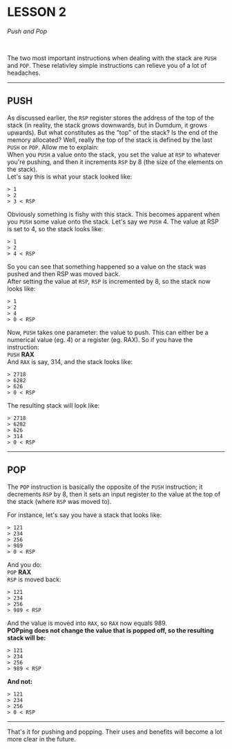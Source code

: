 # **LESSON 2**  
*Push and Pop*

<br>

The two most important instructions when dealing with the stack are `PUSH` and `POP`. These relativley simple instructions can relieve you of a lot of headaches.

*** 

## **PUSH** 

As discussed earlier, the `RSP` register stores the address of the top of the stack (in reality, the stack grows downwards, but in Dumdum, it grows upwards). But what constitutes as the "top" of the stack? Is the end of the memory allocated? Well, really the top of the stack is defined by the last `PUSH` or `POP`. Allow me to explain:  
When you `PUSH` a value onto the stack, you set the value at `RSP` to whatever you're pushing, and then it increments `RSP` by 8 (the size of the elements on the stack).  
Let's say this is what your stack looked like:

```
> 1  
> 2
> 3 < RSP
```

Obviously something is fishy with this stack. This becomes apparent when you `PUSH` some value onto the stack. Let's say we `PUSH` 4. The value at RSP is set to 4, so the stack looks like:

```
> 1  
> 2
> 4 < RSP
```

So you can see that something happened so a value on the stack was pushed and then RSP was moved back.  
After setting the value at `RSP`, `RSP` is incremented by 8, so the stack now looks like:

```
> 1  
> 2
> 4
> 0 < RSP
```

Now, `PUSH` takes one parameter: the value to push. This can either be a numerical value (eg. 4) or a register (eg. RAX). So if you have the instruction:  
`PUSH` **RAX**  
And `RAX` is say, 314, and the stack looks like:

```
> 2718
> 6282
> 626
> 0 < RSP
```

The resulting stack will look like:

```
> 2718
> 6282
> 626
> 314
> 0 < RSP
```

***

## **POP**

The `POP` instruction is basically the opposite of the `PUSH` instruction; it decrements `RSP` by 8, then it sets an input register to the value at the top of the stack (where `RSP` was moved to).

For instance, let's say you have a stack that looks like:

```
> 121
> 234
> 256
> 989
> 0 < RSP
```

And you do:  
`POP` **RAX**  
`RSP` is moved back:

```
> 121
> 234
> 256
> 989 < RSP
```

And the value is moved into `RAX`, so `RAX` now equals 989.  
**POPping does not change the value that is popped off, so the resulting stack will be:**
```
> 121
> 234
> 256
> 989 < RSP
```

**And not:**

```
> 121
> 234
> 256
> 0 < RSP
```

***

That's it for pushing and popping. Their uses and benefits will become a lot more clear in the future.